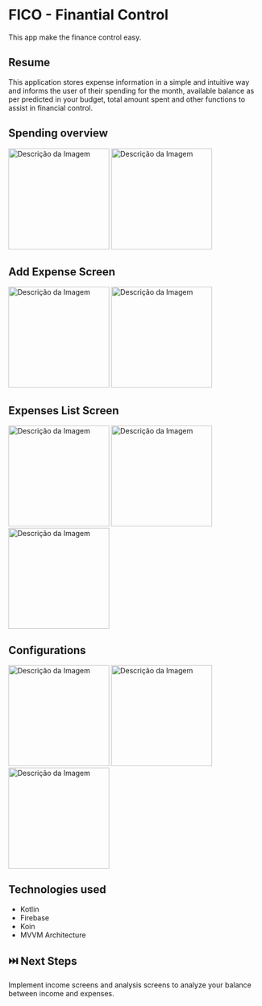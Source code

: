 # FICO - Finantial Control
This app make the finance control easy.

## Resume

This application stores expense information in a simple and
intuitive way and informs the user of their spending for the month, available balance as per
predicted in your budget, total amount spent and other functions to assist in
financial control.


## Spending overview

<img src="https://github.com/user-attachments/assets/4aaf06b0-a5c1-463d-b25f-27c3103cfc16" alt="Descrição da Imagem" width="200">
<img src="https://github.com/user-attachments/assets/39a4db49-d6ab-4b50-a623-b59ba612e2b3" alt="Descrição da Imagem" width="200">


## Add Expense Screen

<img src="https://github.com/user-attachments/assets/d365492e-fa54-43c3-846f-f0c3a9eb298f" alt="Descrição da Imagem" width="200">
<img src="https://github.com/user-attachments/assets/dd419808-d214-41f1-91d1-f99065b779a1" alt="Descrição da Imagem" width="200">


## Expenses List Screen

<img src="https://github.com/user-attachments/assets/868ae508-f2a3-4d94-883b-77038a6787d8" alt="Descrição da Imagem" width="200">
<img src="https://github.com/user-attachments/assets/9619c09b-22fa-41d8-8c00-6193e0f0c5ab" alt="Descrição da Imagem" width="200">
<img src="https://github.com/user-attachments/assets/38ff0cd2-4198-4a11-834c-607083f0477a" alt="Descrição da Imagem" width="200">


## Configurations

<img src="https://github.com/user-attachments/assets/a4b09795-8d6e-4831-b904-1f80e2ce24b1" alt="Descrição da Imagem" width="200">
<img src="https://github.com/user-attachments/assets/d6a02450-51cf-43a2-9c0b-d296f645d90d" alt="Descrição da Imagem" width="200">
<img src="https://github.com/user-attachments/assets/56fe4ba2-4e79-4c1d-9b50-bce79e5fad1b" alt="Descrição da Imagem" width="200">

## Technologies used

 * Kotlin
 * Firebase
 * Koin
 * MVVM Architecture

## ⏭️ Next Steps

Implement income screens and analysis screens to analyze your balance between income and expenses.
